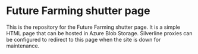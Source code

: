 # Future Farming shutter page

This is the repository for the Future Farming shutter page. It is a simple HTML page that can be hosted in Azure Blob Storage.
Silverline proxies can be configured to redirect to this page when the site is down for maintenance.
